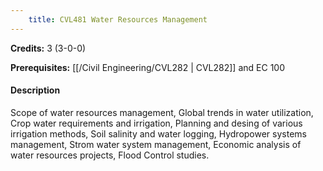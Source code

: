 ```yaml
---
    title: CVL481 Water Resources Management
---
```

**Credits:** 3 (3-0-0)



**Prerequisites:** [[/Civil Engineering/CVL282 | CVL282]] and EC 100

#### Description 
Scope of water resources management, Global trends in water utilization, Crop water requirements and irrigation, Planning and desing of various irrigation methods, Soil salinity and water logging, Hydropower systems management, Strom water system management, Economic analysis of water resources projects, Flood Control studies.